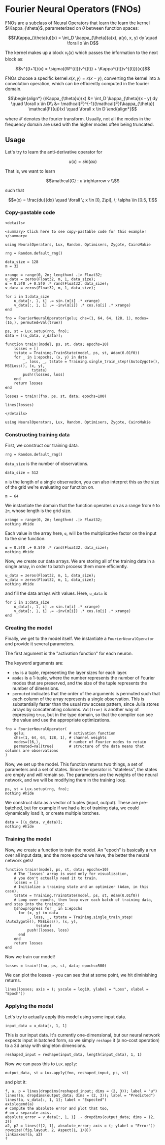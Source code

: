 # Fourier Neural Operators (FNOs)

FNOs are a subclass of Neural Operators that learn the learn the kernel $\Kappa_{\theta}$,
parameterized on $\theta$ between function spaces:

```math
(\Kappa_{\theta}u)(x) = \int_D \kappa_{\theta}(a(x), a(y), x, y) dy  \quad \forall x \in D
```

The kernel makes up a block $v_t(x)$ which passes the information to the next block as:

```math
v^{(t+1)}(x) = \sigma((W^{(t)}v^{(t)} + \Kappa^{(t)}v^{(t)})(x))
```

FNOs choose a specific kernel $\kappa(x,y) = \kappa(x-y)$, converting the kernel into a
convolution operation, which can be efficiently computed in the fourier domain.

```math
\begin{align*}
(\Kappa_{\theta}u)(x) 
&= \int_D \kappa_{\theta}(x - y) dy  \quad \forall x \in D\\
&= \mathcal{F}^{-1}(\mathcal{F}(\kappa_{\theta}) \mathcal{F}(u))(x) \quad \forall x \in D
\end{align*}
```

where $\mathcal{F}$ denotes the fourier transform. Usually, not all the modes in the
frequency domain are used with the higher modes often being truncated.

## Usage

Let's try to learn the anti-derivative operator for

```math
u(x) = sin(\alpha x)
```

That is, we want to learn

```math
\mathcal{G} : u \rightarrow v \\
```

such that

```math
v(x) = \frac{du}{dx} \quad \forall \; x \in [0, 2\pi], \; \alpha \in [0.5, 1]
```

### Copy-pastable code

```@raw html
<details>

<summary> Click here to see copy-pastable code for this example! </summary>

```

```@example fno_tutorial
using NeuralOperators, Lux, Random, Optimisers, Zygote, CairoMakie

rng = Random.default_rng()

data_size = 128
m = 32

xrange = range(0, 2π; length=m) .|> Float32;
u_data = zeros(Float32, m, 1, data_size);
α = 0.5f0 .+ 0.5f0 .* rand(Float32, data_size);
v_data = zeros(Float32, m, 1, data_size);

for i in 1:data_size
    u_data[:, 1, i] .= sin.(α[i] .* xrange)
    v_data[:, 1, i] .= -inv(α[i]) .* cos.(α[i] .* xrange)
end

fno = FourierNeuralOperator(gelu; chs=(1, 64, 64, 128, 1), modes=(16,), permuted=Val(true))

ps, st = Lux.setup(rng, fno);
data = [(u_data, v_data)];

function train!(model, ps, st, data; epochs=10)
    losses = []
    tstate = Training.TrainState(model, ps, st, Adam(0.01f0))
    for _ in 1:epochs, (x, y) in data
        _, loss, _, tstate = Training.single_train_step!(AutoZygote(), MSELoss(), (x, y),
            tstate)
        push!(losses, loss)
    end
    return losses
end

losses = train!(fno, ps, st, data; epochs=100)

lines(losses)
```

```@raw html
</details>
```

````@example minimal_lux
using NeuralOperators, Lux, Random, Optimisers, Zygote, CairoMakie
````
### Constructing training data
First, we construct our training data.

````@example minimal_lux
rng = Random.default_rng()
````

`data_size` is the number of observations.

````@example minimal_lux
data_size = 512
````

`m` is the length of a single observation, you can also interpret this as the size of the grid we're evaluating our function on.

````@example minimal_lux
m = 64
````

We instantiate the domain that the function operates on
as a range from `0` to `2π`, whose length is the grid size.

````@example minimal_lux
xrange = range(0, 2π; length=m) .|> Float32;
nothing #hide
````

Each value in the array here, `α`, will be the multiplicative
factor on the input to the sine function.

````@example minimal_lux
α = 0.5f0 .+ 0.5f0 .* rand(Float32, data_size);
nothing #hide
````

Now, we create our data arrays.  We are storing all
of the training data in a single array, in order to
batch process them more efficiently.

````@example minimal_lux
u_data = zeros(Float32, m, 1, data_size);
v_data = zeros(Float32, m, 1, data_size);
nothing #hide
````

and fill the data arrays with values.
Here, `u_data` is

````@example minimal_lux
for i in 1:data_size
    u_data[:, 1, i] .= sin.(α[i] .* xrange)
    v_data[:, 1, i] .= -inv(α[i]) .* cos.(α[i] .* xrange)
end
````

### Creating the model

Finally, we get to the model itself.  We instantiate a `FourierNeuralOperator` and provide it several parameters.

The first argument is the "activation function" for each neuron.

The keyword arguments are:
- `chs` is a tuple, representing the layer sizes for each layer.
- `modes` is a 1-tuple, where the number represents the number of Fourier modes that
  are preserved, and the size of the tuple represents the number of dimensions.
- `permuted` indicates that the order of the arguments is permuted such that each column
  of the array represents a single observation.  This is substantially faster than the usual
  row access pattern, since Julia stores arrays by concatenating columns.
  `Val(true)` is another way of expressing `true`, but in the type domain, so that
  the compiler can see the value and use the appropriate optimizations.

````@example minimal_lux
fno = FourierNeuralOperator(
    gelu;                    # activation function
    chs=(1, 64, 64, 128, 1), # channel weights
    modes=(16,),             # number of Fourier modes to retain
    permuted=Val(true)       # structure of the data means that columns are observations
)
````

Now, we set up the model.  This function returns two things,
a set of parameters and a set of states.  Since the operator is
"stateless", the states are empty and will remain so.  The parameters
are the weights of the neural network, and we will be modifying them in the training loop.

````@example minimal_lux
ps, st = Lux.setup(rng, fno);
nothing #hide
````

We construct data as a vector of tuples (input, output).  These are pre-batched,
but for example if we had a lot of training data, we could dynamically load it,
or create multiple batches.

````@example minimal_lux
data = [(u_data, v_data)];
nothing #hide
````

### Training the model

Now, we create a function to train the model.
An "epoch" is basically a run over all input data,
and the more epochs we have, the better the neural network gets!

````@example minimal_lux
function train!(model, ps, st, data; epochs=10)
    # The `losses` array is used only for visualization,
    # you don't actually need it to train.
    losses = []
    # Initialize a training state and an optimizer (Adam, in this case).
    tstate = Training.TrainState(model, ps, st, Adam(0.01f0))
    # Loop over epochs, then loop over each batch of training data, and step into the training:
    @showprogress for _ in 1:epochs
      for (x, y) in data
          _, loss, _, tstate = Training.single_train_step!(AutoZygote(), MSELoss(), (x, y),
              tstate)
          push!(losses, loss)
      end
    end
    return losses
end
````

Now we train our model!

````@example minimal_lux
losses = train!(fno, ps, st, data; epochs=500)
````

We can plot the losses - you can see that at some point, we hit diminishing returns.

````@example minimal_lux
lines(losses; axis = (; yscale = log10, ylabel = "Loss", xlabel = "Epoch"))
````

### Applying the model

Let's try to actually apply this model using some input data.

````@example minimal_lux
input_data = u_data[:, 1, 1]
````

This is our input data.  It's currently one-dimensional,
but our neural network expects input in batched form, so
we simply `reshape` it (a no-cost operation) to a 3d array with singleton dimensions.

````@example minimal_lux
reshaped_input = reshape(input_data, length(input_data), 1, 1)
````

Now we can pass this to `Lux.apply`:

````@example minimal_lux
output_data, st = Lux.apply(fno, reshaped_input, ps, st)
````

and plot it:

````@example minimal_lux
f, a, p = lines(dropdims(reshaped_input; dims = (2, 3)); label = "u")
lines!(a, dropdims(output_data; dims = (2, 3)); label = "Predicted")
lines!(a, v_data[:, 1, 1]; label = "Expected")
axislegend(a)
# Compute the absolute error and plot that too,
# on a separate axis.
absolute_error = v_data[:, 1, 1] .- dropdims(output_data; dims = (2, 3))
a2, p2 = lines(f[2, 1], absolute_error; axis = (; ylabel = "Error"))
rowsize!(fig.layout, 2, Aspect(1, 1/8))
linkxaxes!(a, a2)
f
````


